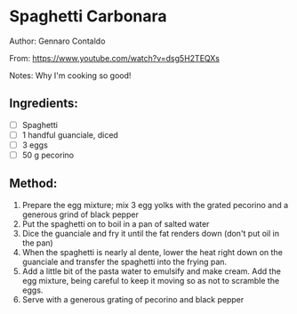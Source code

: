 # Spaghetti Carbonara

Author: Gennaro Contaldo

From: https://www.youtube.com/watch?v=dsg5H2TEQXs

Notes: Why I'm cooking so good!

## Ingredients:
- [ ] Spaghetti
- [ ] 1 handful guanciale, diced
- [ ] 3 eggs
- [ ] 50 g pecorino

## Method:
1. Prepare the egg mixture; mix 3 egg yolks with the grated pecorino and a generous grind of black pepper
2. Put the spaghetti on to boil in a pan of salted water
3. Dice the guanciale and fry it until the fat renders down (don't put oil in the pan)
4. When the spaghetti is nearly al dente, lower the heat right down on the guanciale and transfer the spaghetti into the frying pan.
5. Add a little bit of the pasta water to emulsify and make cream. Add the egg mixture, being careful to keep it moving so as not to scramble the eggs.
6. Serve with a generous grating of pecorino and black pepper